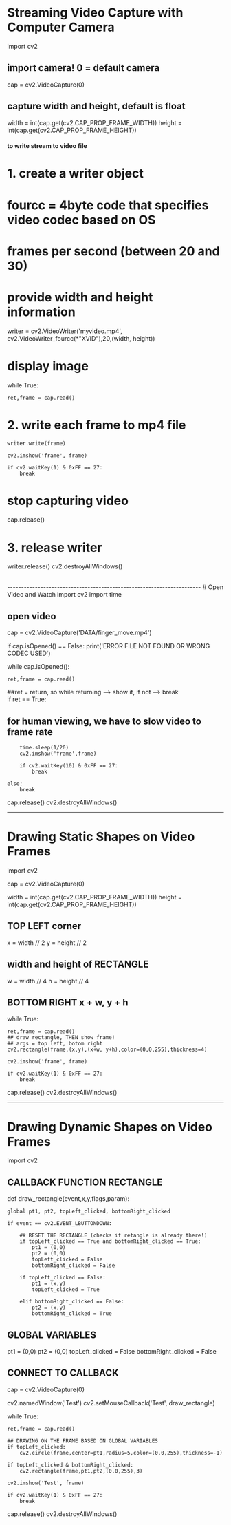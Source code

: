 # Streaming Video Capture with Computer Camera

import cv2

## import camera! 0 = default camera
cap = cv2.VideoCapture(0)

## capture width and height, default is float
width = int(cap.get(cv2.CAP_PROP_FRAME_WIDTH))
height = int(cap.get(cv2.CAP_PROP_FRAME_HEIGHT))

#### to write stream to video file ####
# 1. create a writer object 
# fourcc = 4byte code that specifies video codec based on OS
# frames per second (between 20 and 30)
# provide width and height information
writer = cv2.VideoWriter('myvideo.mp4', cv2.VideoWriter_fourcc(*"XVID"),20,(width, height))

# display image
while True:
    
    ret,frame = cap.read()
    

# 2. write each frame to mp4 file
    writer.write(frame)
    
    cv2.imshow('frame', frame)
    
    if cv2.waitKey(1) & 0xFF == 27:
        break
        
# stop capturing video
cap.release()
# 3. release writer
writer.release()
cv2.destroyAllWindows()

<br>
----------------------------------------------------------------------
# Open Video and Watch
import cv2
import time

## open video
cap = cv2.VideoCapture('DATA/finger_move.mp4')

if cap.isOpened() == False:
    print('ERROR FILE NOT FOUND OR WRONG CODEC USED')

while cap.isOpened():
    

    ret,frame = cap.read()
##ret = return, so while returning --> show it, if not --> break    
    if ret == True:
        
## for human viewing, we have to slow video to frame rate         
        time.sleep(1/20)
        cv2.imshow('frame',frame)
        
        if cv2.waitKey(10) & 0xFF == 27:
            break
        
    else:
        break

cap.release()
cv2.destroyAllWindows()
<br>
___________________________________________________________________________________
# Drawing Static Shapes on Video Frames
import cv2

cap = cv2.VideoCapture(0)

width = int(cap.get(cv2.CAP_PROP_FRAME_WIDTH))
height = int(cap.get(cv2.CAP_PROP_FRAME_HEIGHT))

## TOP LEFT corner
x = width // 2
y = height // 2

## width and height of RECTANGLE
w = width // 4
h = height // 4

## BOTTOM RIGHT x + w, y + h


while True:
    
    ret,frame = cap.read()
    ## draw rectangle, THEN show frame!    
    ## args = top left, botom right     
    cv2.rectangle(frame,(x,y),(x+w, y+h),color=(0,0,255),thickness=4)
    
    cv2.imshow('frame', frame)
    
    if cv2.waitKey(1) & 0xFF == 27:
        break

cap.release()
cv2.destroyAllWindows()
<br>
___________________________________________________________________________________
# Drawing Dynamic Shapes on Video Frames

import cv2


## CALLBACK FUNCTION RECTANGLE
def draw_rectangle(event,x,y,flags,param):
    
    global pt1, pt2, topLeft_clicked, bottomRight_clicked
    
    if event == cv2.EVENT_LBUTTONDOWN:
        
        ## RESET THE RECTANGLE (checks if retangle is already there!)
        if topLeft_clicked == True and bottomRight_clicked == True:
            pt1 = (0,0)
            pt2 = (0,0)
            topLeft_clicked = False
            bottomRight_clicked = False
            
        if topLeft_clicked == False:
            pt1 = (x,y)
            topLeft_clicked = True
        
        elif bottomRight_clicked == False:
            pt2 = (x,y)
            bottomRight_clicked = True
        
    

## GLOBAL VARIABLES
pt1 = (0,0)
pt2 = (0,0)
topLeft_clicked = False
bottomRight_clicked = False

## CONNECT TO CALLBACK
cap = cv2.VideoCapture(0)

cv2.namedWindow('Test')
cv2.setMouseCallback('Test', draw_rectangle)




while True:
    
    ret,frame = cap.read()
    
    ## DRAWING ON THE FRAME BASED ON GLOBAL VARIABLES    
    if topLeft_clicked:
        cv2.circle(frame,center=pt1,radius=5,color=(0,0,255),thickness=-1)
    
    if topLeft_clicked & bottomRight_clicked:
        cv2.rectangle(frame,pt1,pt2,(0,0,255),3)
   
    cv2.imshow('Test', frame)
    
    if cv2.waitKey(1) & 0xFF == 27:
        break

cap.release()
cv2.destroyAllWindows()
